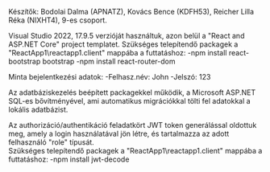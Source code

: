Készítők: Bodolai Dalma (APNATZ), Kovács Bence (KDFH53), Reicher Lilla Réka (NIXHT4), 9-es csoport.

Visual Studio 2022, 17.9.5 verzióját használtuk, azon belül a "React and ASP.NET Core" project templatet.
Szükséges telepítendő packagek a "ReactApp1\reactapp1.client" mappába a futtatáshoz:
-npm install react-bootstrap bootstrap
-npm install react-router-dom

Minta bejelentkezési adatok: 
-Felhasz.név: John 
-Jelszó: 123

Az adatbáziskezelés beépített packagekkel működik, a Microsoft ASP.NET SQL-es bővítményével, ami automatikus migrációkkal tölti fel adatokkal a lokális adatbázist.

Az authorizáció/authentikáció feladatkört JWT token generálással oldottuk meg, amely a login használatával jön létre, és tartalmazza az adott felhasználó "role" típusát.  
Szükséges telepítendő packagek a "ReactApp1\reactapp1.client" mappába a futtatáshoz:
-npm install jwt-decode
